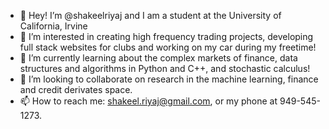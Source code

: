 - 👋 Hey! I’m @shakeelriyaj and I am a student at the University of California, Irvine
- 👀 I’m interested in creating high frequency trading projects, developing full stack websites for clubs and working on my car during my freetime!
- 🌱 I’m currently learning about the complex markets of finance, data structures and algorithms in Python and C++, and stochastic calculus! 
- 💞️ I’m looking to collaborate on research in the machine learning, finance and credit derivates space. 
- 📫 How to reach me: shakeel.riyaj@gmail.com, or my phone at 949-545-1273.

<!---
shakeelriyaj/shakeelriyaj is a ✨ special ✨ repository because its `README.md` (this file) appears on your GitHub profile.
You can click the Preview link to take a look at your changes.
--->
